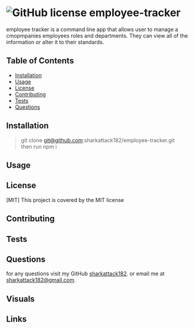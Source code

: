 
 #  ![GitHub license](https://img.shields.io/badge/license-MIT-blue.svg) employee-tracker

 employee tracker is a command line app that allows user to manage a cmopmpanies employees roles and departments. They can view all of the information or alter it to their standards.
 
 ## Table of Contents
 * [Installation](#Installation)
 * [Usage](#Usage)
 * [License](#License)
 * [Contributing](#Contributing)
 * [Tests](#Tests)
 * [Questions](#Questions)
 
 
 ## Installation
 
 > git clone git@github.com:sharkattack182/employee-tracker.git <br> then run npm i
 
 
 ## Usage
 
 > 
 
 
 ## License
 [MIT]  This project is covered by the MIT license
 
 ## Contributing
 
 
 ## Tests
 

 ## Questions
 for any questions visit my GitHub [sharkattack182](https://github.com/sharkattack182).
 or email me at sharkattack182@gmail.com.
 
 
 ## Visuals
 
 ## Links
